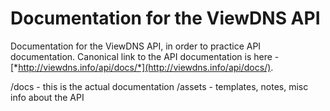 # Documentation for the ViewDNS API

Documentation for the ViewDNS API, in order to practice API documentation. Canonical link to the API documentation is here - [*http://viewdns.info/api/docs/*](http://viewdns.info/api/docs/). 

/docs - this is the actual documentation 
/assets - templates, notes, misc info about the API

